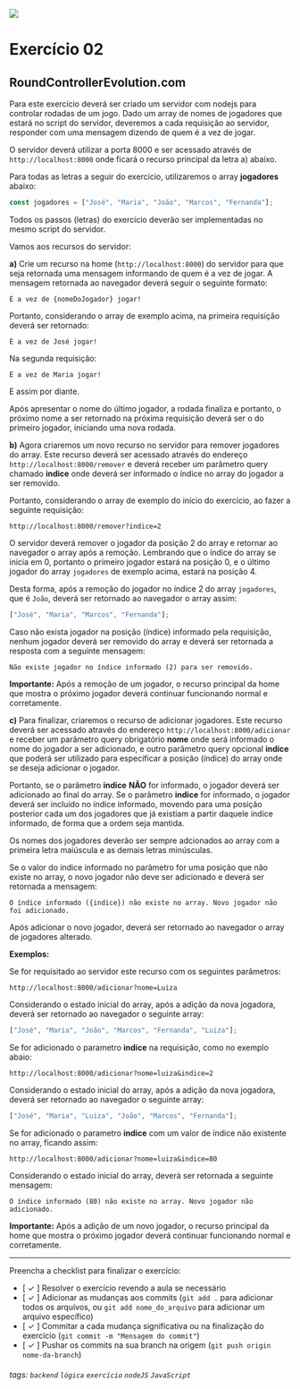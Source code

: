 ![](https://i.imgur.com/xG74tOh.png)

# Exercício 02

## RoundControllerEvolution.com

Para este exercício deverá ser criado um servidor com nodejs para controlar rodadas de um jogo. Dado um array de nomes de jogadores que estará no script do servidor, deveremos a cada requisição ao servidor, responder com uma mensagem dizendo de quem é a vez de jogar.

O servidor deverá utilizar a porta 8000 e ser acessado através de `http://localhost:8000` onde ficará o recurso principal da letra a) abaixo.

Para todas as letras a seguir do exercício, utilizaremos o array **jogadores** abaixo:

```javascript
const jogadores = ["José", "Maria", "João", "Marcos", "Fernanda"];
```

Todos os passos (letras) do exercício deverão ser implementadas no mesmo script do servidor.

Vamos aos recursos do servidor:

**a)** Crie um recurso na home (`http://localhost:8000`) do servidor para que seja retornada uma mensagem informando de quem é a vez de jogar.
A mensagem retornada ao navegador deverá seguir o seguinte formato:

```
É a vez de {nomeDoJogador} jogar!
```

Portanto, considerando o array de exemplo acima, na primeira requisição deverá ser retornado:

```
É a vez de José jogar!
```

Na segunda requisição:

```
É a vez de Maria jogar!
```

E assim por diante.

Após apresentar o nome do último jogador, a rodada finaliza e portanto, o próximo nome a ser retornado na próxima requisição deverá ser o do primeiro jogador, iniciando uma nova rodada.

**b)** Agora criaremos um novo recurso no servidor para remover jogadores do array. Este recurso deverá ser acessado através do endereço `http://localhost:8000/remover` e deverá receber um parâmetro query chamado **indice** onde deverá ser informado o índice no array do jogador a ser removido.

Portanto, considerando o array de exemplo do início do exercício, ao fazer a seguinte requisição:

`http://localhost:8000/remover?indice=2`

O servidor deverá remover o jogador da posição 2 do array e retornar ao navegador o array após a remoção. Lembrando que o índice do array se inicia em 0, portanto o primeiro jogador estará na posição 0, e o último jogador do array `jogadores` de exemplo acima, estará na posição 4.

Desta forma, após a remoção do jogador no índice 2 do array `jogadores`, que é `João`, deverá ser retornado ao navegador o array assim:

```javascript
["José", "Maria", "Marcos", "Fernanda"];
```

Caso não exista jogador na posição (índice) informado pela requisição, nenhum jogador deverá ser removido do array e deverá ser retornada a resposta com a seguinte mensagem:

```
Não existe jogador no índice informado (2) para ser removido.
```

**Importante:** Após a remoção de um jogador, o recurso principal da home que mostra o próximo jogador deverá continuar funcionando normal e corretamente.

**c)** Para finalizar, criaremos o recurso de adicionar jogadores. Este recurso deverá ser acessado através do endereço `http://localhost:8000/adicionar` e receber um parâmetro query obrigatório **nome** onde será informado o nome do jogador a ser adicionado, e outro parâmetro query opcional **indice** que poderá ser utilizado para especificar a posição (índice) do array onde se deseja adicionar o jogador.

Portanto, se o parâmetro **indice** **NÃO** for informado, o jogador deverá ser adicionado ao final do array. Se o parâmetro **indice** for informado, o jogador deverá ser incluído no índice informado, movendo para uma posição posterior cada um dos jogadores que já existiam a partir daquele índice informado, de forma que a ordem seja mantida.

Os nomes dos jogadores deverão ser sempre adcionados ao array com a primeira letra maiúscula e as demais letras minúsculas.

Se o valor do indice informado no parâmetro for uma posição que não existe no array, o novo jogador não deve ser adicionado e deverá ser retornada a mensagem:

```
O índice informado ({indice}) não existe no array. Novo jogador não foi adicionado.
```

Após adicionar o novo jogador, deverá ser retornado ao navegador o array de jogadores alterado.

**Exemplos:**

Se for requisitado ao servidor este recurso com os seguintes parâmetros:

`http://localhost:8000/adicionar?nome=Luiza`

Considerando o estado inicial do array, após a adição da nova jogadora, deverá ser retornado ao navegador o seguinte array:

```javascript
["José", "Maria", "João", "Marcos", "Fernanda", "Luiza"];
```

Se for adicionado o parametro **indice** na requisição, como no exemplo abaio:

`http://localhost:8000/adicionar?nome=luiza&indice=2`

Considerando o estado inicial do array, após a adição da nova jogadora, deverá ser retornado ao navegador o seguinte array:

```javascript
["José", "Maria", "Luiza", "João", "Marcos", "Fernanda"];
```

Se for adicionado o parametro **indice** com um valor de índice não existente no array, ficando assim:

`http://localhost:8000/adicionar?nome=luiza&indice=80`

Considerando o estado inicial do array, deverá ser retornada a seguinte mensagem:

```
O índice informado (80) não existe no array. Novo jogador não adicionado.
```

**Importante:** Após a adição de um novo jogador, o recurso principal da home que mostra o próximo jogador deverá continuar funcionando normal e corretamente.

---

Preencha a checklist para finalizar o exercício:

- [ ✓ ] Resolver o exercício revendo a aula se necessário
- [ ✓ ] Adicionar as mudanças aos commits (`git add .` para adicionar todos os arquivos, ou `git add nome_do_arquivo` para adicionar um arquivo específico)
- [ ✓ ] Commitar a cada mudança significativa ou na finalização do exercício (`git commit -m "Mensagem do commit"`)
- [ ✓ ] Pushar os commits na sua branch na origem (`git push origin nome-da-branch`)

###### tags: `backend` `lógica` `exercício` `nodeJS` `JavaScript`
